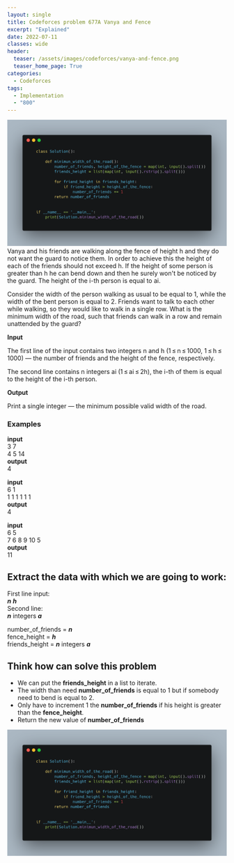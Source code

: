 ```yaml
---
layout: single
title: Codeforces problem 677A Vanya and Fence
excerpt: "Explained"
date: 2022-07-11
classes: wide
header:
  teaser: /assets/images/codeforces/vanya-and-fence.png
  teaser_home_page: True
categories:
  - Codeforces
tags:
  - Implementation
  - "800"
---
```

![](/assets/images/codeforces/vanyaandfence.jpg)
Vanya and his friends are walking along the fence of height h and they do not want the guard to notice them. In order to achieve this the height of each of the friends should not exceed h. If the height of some person is greater than h he can bend down and then he surely won't be noticed by the guard. The height of the i-th person is equal to ai.

Consider the width of the person walking as usual to be equal to 1, while the width of the bent person is equal to 2. Friends want to talk to each other while walking, so they would like to walk in a single row. What is the minimum width of the road, such that friends can walk in a row and remain unattended by the guard?

**Input**

The first line of the input contains two integers n and h (1 ≤ n ≤ 1000, 1 ≤ h ≤ 1000) — the number of friends and the height of the fence, respectively.

The second line contains n integers ai (1 ≤ ai ≤ 2h), the i-th of them is equal to the height of the i-th person.

**Output**

Print a single integer — the minimum possible valid width of the road.


### Examples
**input**<br>
3 7<br>
4 5 14<br>
**output**<br>
4

**input**<br>
6 1<br>
1 1 1 1 1 1<br>
**output**<br>
4

**input**<br>
6 5<br>
7 6 8 9 10 5<br>
**output**<br>
11

## Extract the data with which we are going to work:

First line input:<br>
***n*** ***h***<br>
Second line:<br>
***n*** integers ***a***

number_of_friends = ***n***<br>
fence_height = ***h***<br>
friends_height = ***n*** integers ***a***

## Think how can solve this problem

- We can put the **friends_height** in a list to iterate.
- The width than need **number_of_friends** is equal to 1 but if somebody need to bend is equal to 2.
- Only have to increment 1 the **number_of_friends** if his height is greater than the **fence_height**.
- Return the new value of **number_of_friends**

<p>
<img src="/assets/images/codeforces/vanya-and-fence.png">
</p>
